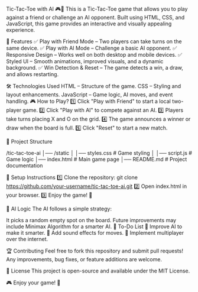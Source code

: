 Tic-Tac-Toe with AI 🎮🤖
This is a Tic-Tac-Toe game that allows you to play against a friend or challenge an AI opponent. Built using HTML, CSS, and JavaScript, this game provides an interactive and visually appealing experience.

🚀 Features
✅ Play with Friend Mode – Two players can take turns on the same device.
✅ Play with AI Mode – Challenge a basic AI opponent.
✅ Responsive Design – Works well on both desktop and mobile devices.
✅ Styled UI – Smooth animations, improved visuals, and a dynamic background.
✅ Win Detection & Reset – The game detects a win, a draw, and allows restarting.

🛠️ Technologies Used
HTML – Structure of the game.
CSS – Styling and layout enhancements.
JavaScript – Game logic, AI moves, and event handling.
🎮 How to Play?
1️⃣ Click "Play with Friend" to start a local two-player game.
2️⃣ Click "Play with AI" to compete against an AI.
3️⃣ Players take turns placing X and O on the grid.
4️⃣ The game announces a winner or draw when the board is full.
5️⃣ Click "Reset" to start a new match.

📂 Project Structure

/tic-tac-toe-ai
│── /static
│   │── styles.css  # Game styling
│   │── script.js   # Game logic
│── index.html      # Main game page
│── README.md       # Project documentation

🚀 Setup Instructions
1️⃣ Clone the repository:
git clone https://github.com/your-username/tic-tac-toe-ai.git
2️⃣ Open index.html in your browser.
3️⃣ Enjoy the game! 🎉

🤖 AI Logic
The AI follows a simple strategy:

It picks a random empty spot on the board.
Future improvements may include Minimax Algorithm for a smarter AI.
📌 To-Do List
🔹 Improve AI to make it smarter.
🔹 Add sound effects for moves.
🔹 Implement multiplayer over the internet.

🏆 Contributing
Feel free to fork this repository and submit pull requests! Any improvements, bug fixes, or feature additions are welcome.

📜 License
This project is open-source and available under the MIT License.

🎮 Enjoy your game! 🚀
